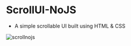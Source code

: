 
# ScrollUI-NoJS
- A simple scrollable UI built using HTML & CSS 

![scrollnojs](https://user-images.githubusercontent.com/12631777/38775808-b924f072-40a8-11e8-8585-d92431d981d8.gif)
